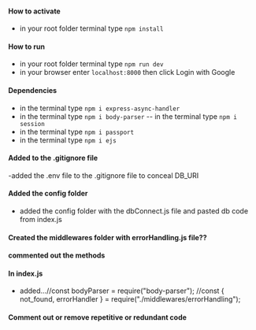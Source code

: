#### How to activate
- in your root folder terminal type `npm install` 

#### How to run
- in your root folder terminal type `npm run dev`
- in your browser enter `localhost:8000` then click Login with Google

#### Dependencies
- in the terminal type `npm i express-async-handler`
- in the terminal type `npm i body-parser`
-- in the terminal type `npm i session`
- in the terminal type `npm i passport`
- in the terminal type `npm i ejs`


#### Added to the .gitignore file
-added the .env file to the .gitignore file to conceal DB_URI 

#### Added the config folder
- added the config folder with the dbConnect.js file and pasted db 
  code from index.js

#### Created the middlewares folder with errorHandling.js file??

#### commented out the methods

#### In index.js
- added...//const bodyParser = require("body-parser");
//const { not_found, errorHandler } = require("./middlewares/errorHandling");

#### Comment out or remove repetitive or redundant code

